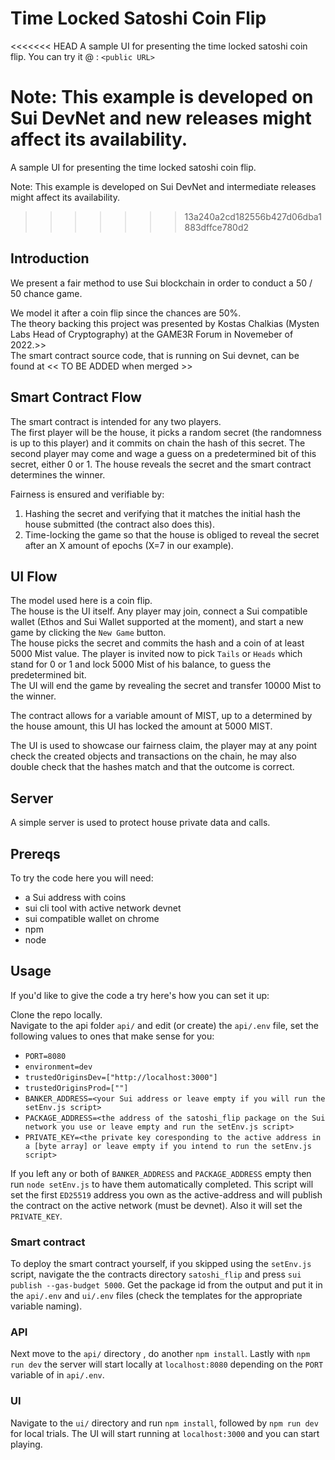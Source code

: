 # Time Locked Satoshi Coin Flip

<<<<<<< HEAD
A sample UI for presenting the time locked satoshi coin flip.
You can try it @ : `<public URL>`

Note: This example is developed on Sui DevNet and new releases might affect its availability.
=======
A sample UI for presenting the time locked satoshi coin flip. 

Note: This example is developed on Sui DevNet and intermediate releases might affect its availability.
>>>>>>> 13a240a2cd182556b427d06dba1883dffce780d2

## Introduction

We present a fair method to use Sui blockchain in order to conduct a 50 / 50 chance game.

We model it after a coin flip since the chances are 50%.<br/>
The theory backing this project was presented by Kostas Chalkias (Mysten Labs Head of Cryptography) at the GAME3R Forum in Novemeber of 2022.>><br/>
The smart contract source code, that is running on Sui devnet, can be found at << TO BE ADDED when merged >>

## Smart Contract Flow

The smart contract is intended for any two players.<br/>
The first player will be the house, it picks a random secret (the randomness is up to this player) and it commits on chain the hash of this secret.
The second player may come and wage a guess on a predetermined bit of this secret, either 0 or 1.
The house reveals the secret and the smart contract determines the winner.

Fairness is ensured and verifiable by:

1) Hashing the secret and verifying that it matches the initial hash the house submitted (the contract also does this).
2) Time-locking the game so that the house is obliged to reveal the secret after an X amount of epochs (X=7 in our example). 

## UI Flow

The model used here is a coin flip.<br/>
The house is the UI itself. Any player may join, connect a Sui compatible wallet (Ethos and Sui Wallet supported at the moment), and start a new game by clicking the `New Game` button. <br/>
The house picks the secret and commits the hash and a coin of at least 5000 Mist value.
The player is invited now to pick `Tails` or `Heads` which stand for 0 or 1 and lock 5000 Mist of his balance, to guess the predetermined bit.<br/>
The UI will end the game by revealing the secret and transfer 10000 Mist to the winner.

The contract allows for a variable amount of MIST, up to a determined by the house amount, this UI has locked the amount at 5000 MIST.

The UI is used to showcase our fairness claim, the player may at any point check the created objects and transactions on the chain, he may also double check that the hashes match and that the outcome is correct.

## Server
A simple server is used to protect house private data and calls.

## Prereqs
To try the code here you will need:
- a Sui address with coins
- sui cli tool with active network devnet
- sui compatible wallet on chrome
- npm
- node

## Usage
If you'd like to give the code a try here's how you can set it up:

Clone the repo locally.<br/>
Navigate to the api folder `api/` and edit (or create) the `api/.env` file, set the following values to ones that make sense for you:

- `PORT=8080`
- `environment=dev`
- `trustedOriginsDev=["http://localhost:3000"]`
- `trustedOriginsProd=[""]`
- `BANKER_ADDRESS=<your Sui address or leave empty if you will run the setEnv.js script>`
- `PACKAGE_ADDRESS=<the address of the satoshi_flip package on the Sui network you use or leave empty and run the setEnv.js script>`
- `PRIVATE_KEY=<the private key coresponding to the active address in a [byte array] or leave empty if you intend to run the setEnv.js script>`

If you left any or both of `BANKER_ADDRESS` and `PACKAGE_ADDRESS` empty then run `node setEnv.js` to have them automatically completed.
This script will set the first `ED25519` address you own as the active-address and will publish the contract on the active network (must be devnet).
Also it will set the `PRIVATE_KEY`.

### Smart contract
To deploy the smart contract yourself, if you skipped using the `setEnv.js` script, navigate the the contracts directory `satoshi_flip` and press `sui publish --gas-budget 5000`. Get the package id from the output and put it in the `api/.env` and `ui/.env` files (check the templates for the appropriate variable naming).

### API
Next move to the `api/` directory , do another `npm install`.
Lastly with `npm run dev` the server will start locally at `localhost:8080` depending on the `PORT` variable of in `api/.env`.

### UI
Navigate to the `ui/` directory and run `npm install`, followed by `npm run dev` for local trials. The UI will start running at `localhost:3000` and you can start playing.
